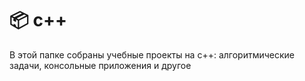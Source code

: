 # 📦 c++

В этой папке собраны учебные проекты на с++: алгоритмические задачи, консольные приложения и другое
